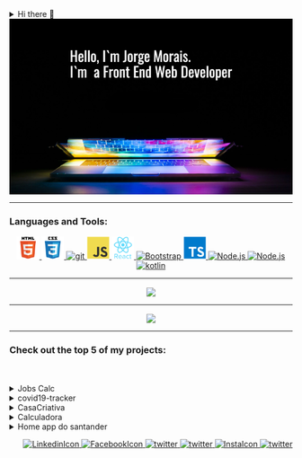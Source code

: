 <details>

 <summary> Hi there 👋</summary>

![](https://komarev.com/ghpvc/?username=Mopanc&label=PROFILE+VIEWS)

</details>



 <a href="https://mopanc.github.io/" target="_blank">
 <img align="center" src="MarketingSpecialist2.jpg" alt="My cool screenshot"/>
</a>
 <hr>

 <h3 align="left">Languages and Tools:</h3>
<p align="center"> 
  <a href="https://www.w3.org/html/" target="_blank"> 
    <img src="https://raw.githubusercontent.com/devicons/devicon/master/icons/html5/html5-original-wordmark.svg" alt="html5" width="40" height="40"/> 
  </a> 
  <a href="https://www.w3schools.com/css/" target="_blank"> 
    <img src="https://raw.githubusercontent.com/devicons/devicon/master/icons/css3/css3-original-wordmark.svg" alt="css3" width="40" height="40"/> 
  </a>  
  <a href="https://git-scm.com/" target="_blank"> 
    <img src="https://www.vectorlogo.zone/logos/git-scm/git-scm-icon.svg" alt="git" width="40" height="40"/> 
  </a> 
  <a href="https://developer.mozilla.org/en-US/docs/Web/JavaScript" target="_blank"> 
    <img src="https://raw.githubusercontent.com/devicons/devicon/master/icons/javascript/javascript-original.svg" alt="javascript" width="40" height="40"/>  
  <a href="https://reactjs.org/" target="_blank"> 
    <img src="https://raw.githubusercontent.com/devicons/devicon/master/icons/react/react-original-wordmark.svg" alt="react" width="40" height="40"/> 
  </a>
  <a href="https://getbootstrap.com/" target="_blank"> 
    <img src="https://www.vectorlogo.zone/logos/getbootstrap/getbootstrap-icon.svg" alt="Bootstrap" width="40" height="40"/> 
  </a>
  <a href="https://www.typescriptlang.org/" target="_blank"> 
    <img src="https://raw.githubusercontent.com/devicons/devicon/master/icons/typescript/typescript-original.svg" alt="typescript" width="40" height="40"/> 
  </a> 
  <a href="https://www.nodejs.org/" target="_blank"> 
    <img src="https://www.vectorlogo.zone/logos/nodejs/nodejs-icon.svg" alt="Node.js" width="40" height="40"/> 
  </a>
  <a href="https://www.nodejs.org/" target="_blank"> 
    <img src="https://www.vectorlogo.zone/logos/jquery/jquery-vertical.svg" alt="Node.js" width="40" height="40"/> 
  </a>
    <a href="https://kotlinlang.org/" target="_blank"> 
    <img src="https://www.vectorlogo.zone/logos/kotlinlang/kotlinlang-icon.svg" alt="kotlin" width="40" height="40"/> 
  </a>
</p>

  <hr>



<!--
**Mopanc/Mopanc** is a ✨ _special_ ✨ repository because its `README.md` (this file) appears on your GitHub profile.
Here are some ideas to get you started:
- 🔭 I’m currently working on ...
- 🌱 I’m currently learning ...
- 👯 I’m looking to collaborate on ...
- 🤔 I’m looking for help with ...
- 📫 How to reach me: ...
- 😄 Pronouns: ...
- ⚡ Fun fact: ...
-->

<p align="center">
  <img align="center" src="https://github-readme-stats.vercel.app/api?username=mopanc&show_icons=true&theme=dark">
</p>

<hr>

<p align="center">
 <img align="center" height="190" src="https://github-readme-stats.vercel.app/api/top-langs/?username=mopanc&langs_count=8&layout=compact&theme=dark" />
</p>
<!--
<p align="center"> 
  <a href="https://linkedin.com/in/jorge-mopanc" target="_blank">
    <img align="center" src="https://cdn.jsdelivr.net/npm/simple-icons@3.0.1/icons/linkedin.svg" alt="mopanc" height="35" width="35" />
</p>
-->

<hr>


<h3 align="left">
  Check out the top 5 of my projects:
</h3>

<br>
<br>


<details>

<summary>Jobs Calc</summary>


  | Title | Languages and Tools | Description
  | :---: | :---: | :---: |
  | Calculadora de Jobs Freelance | JavaScript/Html5/Css3/Node.js/Ejs/Express/Sqlite | O JobsCalc é uma aplicação de estimativa de cálculo para projetos freelancer, onde é possível cadastrar e excluir jobs (projetos), obtendo uma estimativa de custo de cada job. Além disso, é possível traçar o valor da hora da pessoa que estará usando o sistema 💰


</details>

<details>

  <summary>covid19-tracker</summary>


  | Title | Languages and Tools | Description 
  | :---: | :---: | :---: |
  | Covid19-tracker | JavaScript/Html5 | Projeto Web utilizando React consumindo uma api para rastreio dos dados do covid19 pelo mundo


</details>

<details>

<summary>CasaCriativa</summary>


  | Title | Languages and Tools | Description
  | :---: | :---: | :---: |
  | Ideias para a crise | Nodejs/Express/Nunjucks/Sqlite3 | A application to add some ideas that you thought into the lockdown of the pandemic


</details>

<!--<details>

  <summary>API Crypto Coins</summary>


  | Title | Languages and Tools | Description 
  | :---: | :---: | :---: |
  | API Crypto Coins | JavaScript/Html5/Css3 | Projeto Web utilizando a API Coin Market Cap


</details>-->

<details>

<summary>Calculadora</summary>


  | Title | Languages and Tools | Description 
  | :---: | :---: | :---: |
  | Calc | Html5/Css3 | Projeto simplificado de uma calculadora


</details>

<!--<details>

<summary>Catálogo digital API Marvel</summary>


  | Title | Languages and Tools | Description
  | :---: | :---: | :---: |
  | Catálogo digital Marvel | JavaScript/Html5/Css3/Bootstrap | O app connsiste numa pagina web básica consumindo a API da Marvel trazendo a tela de quadrinhos e o título!


</details>-->



<details>

<summary>Home app do santander</summary>


  | Title | Languages and Tools | Description
  | :---: | :---: | :---: |
  | SantanderDevWeek | Kotlin | Página home do app Santander funcionando de forma responsiva!


</details>

<!--<details>

<summary>snakeGame</summary>


  | Title | Languages and Tools | Description
  | :---: | :---: | :---: |
  | snakeGame | JavaScript/Html5/Css3 | Recriando o jogo da cobrinha


</details>-->

<!--<details>

<summary>Game Of Thrones page</summary>


  | Title | Languages and Tools | Description
  | :---: | :---: | :---: |
  | Game Of Thrones page | Jquery/Html5/Css3 | Página web responsiva da série Game Of Thrones todas as capas das temporadas funcionando em carrosel!



</details>-->

<!--<details>

<summary>Home Netflix</summary>


  | Title | Languages and Tools | Description
  | :---: | :---: | :---: |
  | Interface Netflix | JavaScript/Html5/Css3 | Recriando a tela home da Netflix


</details>-->

<!--<details>

<summary>Instagram Login page</summary>


  | Title | Languages and Tools | Description
  | :---: | :---: | :---: |
  | Instagram Login page | Html5/Css3 | Instagram login page, responsive!


</details>-->


<!--<details>

<summary>Oficina</summary>


  | Title | Languages and Tools | Description
  | :---: | :---: | :---: |
  | Oficina | Node.js/React/AntTd/JsonServer | The application is for a mechanical workshop of providing services, with two main functions: End user can through a simple web page schedule services for your vehicle. The administrator user (does not contain login) will be able to manage the types of service that the workshop offers and manage the services already scheduled.


</details>

<details>


<summary>Projeto Google glass</summary>


  | Title | Languages and Tools | Description
  | :---: | :---: | :---: |
  | Projeto Google glass | Html5/Css3/JavaScript | Projeto de uma landing page sobre tecnologia!


</details>


<details>

<summary>Python Birds</summary>


  | Title | Languages and Tools | Description
  | :---: | :---: | :---: |
  | Angry Birds Simplificado | Python | Versão simples do jogo Angry Birds. Ela não contém replay nem reset, de forma que o jogo não pode retroceder.


</details>

<details>

<summary>Tela de Login Facebook</summary>


  | Title | Languages and Tools | Description
  | :---: | :---: | :---: |
  | Facebook login | Html5/Css3 | Tela de login da página do Facebook


</details>-->


<p align="right">
  <a href="https://www.linkedin.com/in/jorge-mopanc/" target="_blank"> 
    <img src="https://www.vectorlogo.zone/logos/linkedin/linkedin-icon.svg" alt="LinkedinIcon" width="30" height="30"/> 
  </a> 
  <a href="https://www.facebook.com/jorgemopanc" target="_blank"> 
    <img src="https://www.vectorlogo.zone/logos/facebook/facebook-tile.svg" alt="FacebookIcon" width="30" height="30"/> 
  </a> 

   <a href="https://twitter.com/JorgeMo56542670" target="_blank"> 
    <img src="https://www.vectorlogo.zone/logos/twitter/twitter-tile.svg" alt="twitter" width="30" height="30"/> 
  </a>
     <a href="https://codepen.io/mopanc" target="_blank"> 
    <img src="https://image.flaticon.com/icons/png/512/2111/2111262.png" alt="twitter" width="30" height="30"/> 
  </a>
     <a href="https://www.instagram.com/jorgemopanc/" target="_blank"> 
    <img src="https://www.vectorlogo.zone/logos/instagram/instagram-icon.svg" alt="InstaIcon" width="30" height="30"/> 
  </a>
  <a href="https://mopanc.github.io/" target="_blank"> 
    <img src="https://image.flaticon.com/icons/png/512/876/876019.png" alt="twitter" width="30" height="30"/> 
  </a>


 </p>
